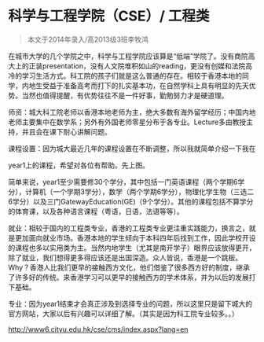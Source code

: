 
# 科学与工程学院（CSE）/ 工程类  

> 本文于2014年录入/高2013级3班李牧鸿  

在城市大学的几个学院之中，科学与工程学院应该算是“低端”学院了。没有商院高大上的正装presentation，没有人文院堆积如山的reading，更没有创媒和法院高冷的学习生活方式。科工院的孩子们就是这么普通的存在。相较于香港本地的同学，内地生受益于准备高考而打下的扎实基本功，在自然学科上具有明显的先天优势。当然也值得提醒，有优势往往不是一件好事，勤勉努力才是硬道理。

师资：城大科工院老师以香港本地老师为主，绝大多数有海外留学经历；中国内地老师主要集中在数学系；另外有外国老师零星分布于各专业。Lecture多由教授主持，并且会在课下耐心讲解问题。

课程设置：因为城大最近几年的课程设置在不断调整，所以我就简单介绍一下我在

year1上的课程，希望对各位有帮助。先上图。

简单来说，year1至少需要修30个学分，其中包括一门英语课程（两个学期6学分），计算机（一个学期3学分），数学（两个学期6学分），物理化学生物（三选二6学分）以及三门GatewayEducation(GE)（9个学分）。其他的课程包括不算学分的体育课，以及各种语言课程（粤语，日语，法语等等）。

就业：相较于国内的工程类专业，香港的工程类专业更注重实践能力，换言之，就是更加面向就业市场。香港本地的学生倾向于本科四年后找到工作，因此学校开设的课程也多以实用类为主。当然内地学生（尤其是南开学子）眼界应该放得更开，除了就业，我们想得更多得应该还是出国深造。众人皆说，香港是一个跳板。Why？香港人比我们更早的接触西方文化，他们借鉴了很多西方好的制度，继承了许多好的传统。来香港学习可以更早的接触西方的学术体系，并为以后的发展打下基础。

专业：因为year1结束才会真正涉及到选择专业的问题，所以这里只是留下城大的官方网站，大家以后有兴趣可以详细了解。（其实是因为科工院专业较多。。）

http://www6.cityu.edu.hk/cse/cms/index.aspx?lang=en




